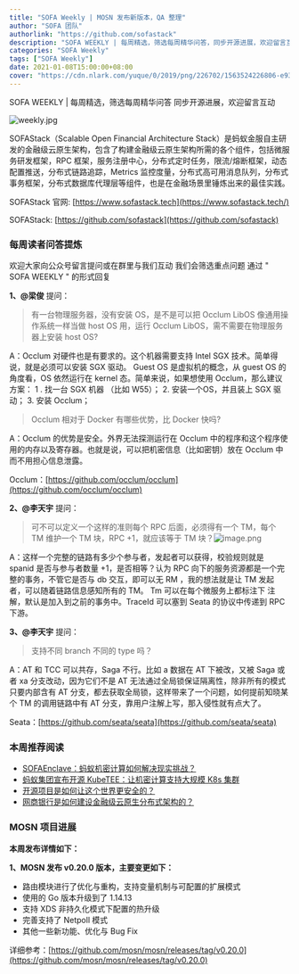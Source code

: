 ```yaml
---
title: "SOFA Weekly | MOSN 发布新版本，QA 整理"
author: "SOFA 团队"
authorlink: "https://github.com/sofastack"
description: "SOFA WEEKLY | 每周精选，筛选每周精华问答，同步开源进展，欢迎留言互动。"
categories: "SOFA Weekly"
tags: ["SOFA Weekly"]
date: 2021-01-08T15:00:00+08:00
cover: "https://cdn.nlark.com/yuque/0/2019/png/226702/1563524226806-e93607a3-1b77-4ca2-8c3c-0384ab966154.png"
---
```


SOFA WEEKLY | 每周精选，筛选每周精华问答
同步开源进展，欢迎留言互动

![weekly.jpg](https://cdn.nlark.com/yuque/0/2019/jpeg/226702/1562925824761-fc720f21-9622-437b-a783-0b0729eda119.jpeg)

SOFAStack（Scalable Open Financial Architecture Stack）是蚂蚁金服自主研发的金融级云原生架构，包含了构建金融级云原生架构所需的各个组件，包括微服务研发框架，RPC 框架，服务注册中心，分布式定时任务，限流/熔断框架，动态配置推送，分布式链路追踪，Metrics 监控度量，分布式高可用消息队列，分布式事务框架，分布式数据库代理层等组件，也是在金融场景里锤炼出来的最佳实践。

SOFAStack 官网: [https://www.sofastack.tech](https://www.sofastack.tech/)

SOFAStack: [https://github.com/sofastack](https://github.com/sofastack)

### 每周读者问答提炼

欢迎大家向公众号留言提问或在群里与我们互动
我们会筛选重点问题
通过 " SOFA WEEKLY " 的形式回复

**1、@梁俊** 提问：

> 有一台物理服务器，没有安装 OS，是不是可以把 Occlum LibOS 像通用操作系统一样当做 host OS 用，运行 Occlum LibOS，需不需要在物理服务器上安装 host OS?

A：Occlum 对硬件也是有要求的。这个机器需要支持 Intel SGX 技术。简单得说，就是必须可以安装 SGX 驱动。 Guest OS 是虚拟机的概念，从 guest OS 的角度看，OS 依然运行在 kernel 态。简单来说，如果想使用 Occlum，那么建议方案：
1 . 找一台 SGX 机器 （比如 W55）；
2. 安装一个OS，并且装上 SGX 驱动；
3. 安装 Occlum；

> Occlum 相对于 Docker 有哪些优势，比 Docker 快吗?

 A：Occlum 的优势是安全。外界无法探测运行在 Occlum 中的程序和这个程序使用的内存以及寄存器。也就是说，可以把机密信息（比如密钥）放在 Occlum 中而不用担心信息泄露。
 
Occlum：[https://github.com/occlum/occlum](https://github.com/occlum/occlum)

**2、@李天宇** 提问：

> 可不可以定义一个这样的准则每个 RPC 后面，必须得有一个 TM，每个 TM 维护一个 TM 块，RPC +1，就应该等于 TM 块？![image.png](https://cdn.nlark.com/yuque/0/2021/png/2883938/1610097783709-8b04869f-1857-48db-9e22-de80cc68cc7f.png)

A：这样一个完整的链路有多少个参与者，发起者可以获得，校验规则就是 spanid 是否与参与者数量 +1，是否相等？认为 RPC 向下的服务资源都是一个完整的事务，不管它是否与 db 交互，即可以无 RM ，我的想法就是让 TM 发起者，可以随着链路信息感知所有的 TM。
Tm 可以在每个微服务上都标注下 注解，默认是加入到之前的事务中。TraceId 可以塞到 Seata 的协议中传递到 RPC 下游。

**3、@李天宇** 提问：

> 支持不同 branch 不同的 type 吗？

A：AT 和 TCC 可以共存，Saga 不行。比如 a 数据在 AT 下被改，又被 Saga 或者 xa 分支改动，因为它们不是 AT 无法通过全局锁保证隔离性，除非所有的模式只要内部含有 AT 分支，都去获取全局锁，这样带来了一个问题，如何提前知晓某个 TM 的调用链路中有 AT 分支，靠用户注解上写，那入侵性就有点大了。

Seata：[https://github.com/seata/seata](https://github.com/seata/seata)

### 本周推荐阅读

- [SOFAEnclave：蚂蚁机密计算如何解决现实挑战？](http://mp.weixin.qq.com/s?__biz=MzUzMzU5Mjc1Nw==&mid=2247487180&idx=1&sn=65a2967f13f1b578e5e2313b8876b6d7&chksm=faa0e116cdd76800677b9d086b4aee924d2b356d4ae080786cb0565d9f499efcd08a2ccff298&scene=21)
- [蚂蚁集团宣布开源 KubeTEE：让机密计算支持大规模 K8s 集群](http://mp.weixin.qq.com/s?__biz=MzUzMzU5Mjc1Nw==&mid=2247487020&idx=1&sn=fda0674ab5ba6ca08fe279178ffa2ea3&chksm=faa0e1f6cdd768e0eae59d2aa410c70ac9c89a67230b4824d697cb796e7199f1384663ea5644&scene=21)
- [开源项目是如何让这个世界更安全的？](http://mp.weixin.qq.com/s?__biz=MzUzMzU5Mjc1Nw==&mid=2247487060&idx=1&sn=48ed2ad1c75daecdbf8bf5f8fb71451e&chksm=faa0e18ecdd768989197c482dda02be2a3eb0f3e3dcac40e1de14229bfb782d4984a150ff19b&scene=21)
- [网商银行是如何建设金融级云原生分布式架构的？](http://mp.weixin.qq.com/s?__biz=MzUzMzU5Mjc1Nw==&mid=2247487074&idx=1&sn=8db3c74c5b4c024314a3f1743998d545&chksm=faa0e1b8cdd768aebe339efc0c24f093d6cdc2d8bfc1f4c548312090e4cb3b165201c84361be&scene=21)

### MOSN 项目进展

**本周发布详情如下：**

**1、MOSN 发布  v0.20.0 版本，主要变更如下：**

-  路由模块进行了优化与重构，支持变量机制与可配置的扩展模式
- 使用的 Go 版本升级到了 1.14.13
- 支持 XDS 非持久化模式下配置的热升级
- 完善支持了 Netpoll 模式
- 其他一些新功能、优化与 Bug Fix

详细参考：[https://github.com/mosn/mosn/releases/tag/v0.20.0](https://github.com/mosn/mosn/releases/tag/v0.20.0)
